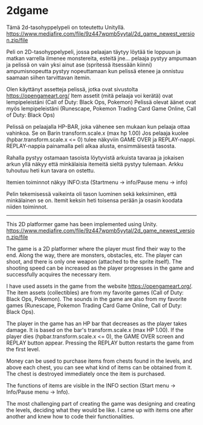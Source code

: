 # 2dgame
Tämä 2d-tasohyppelypeli on toteutettu Unityllä.
https://www.mediafire.com/file/9z447wpmb5yytal/2d_game_newest_version.zip/file


Peli on 2D-tasohyppelypeli, jossa pelaajan täytyy löytää tie loppuun ja matkan varrella ilmenee monstereita, esteitä jne...
pelaaja pystyy ampumaan ja pelissä on vain yksi ainut ase (spritessä itsessään kiinni) ampumisnopeutta pystyy nopeuttamaan kun pelissä etenee ja onnistuu saamaan siihen tarvittavan itemin.

Olen käyttänyt assetteja pelissä, jotka ovat sivustolta https://opengameart.org/
Item assetit (mitä pelaaja voi kerätä) ovat lempipeleistäni (Call of Duty: Black Ops, Pokemon)
Pelissä olevat äänet ovat myös lempipeleistäni (Runescape, Pokemon Trading Card Game Online, Call of Duty: Black Ops)

Pelissä on pelaajalla HP-BAR, joka vähenee sen mukaan kun pelaaja ottaa vahinkoa. Se on Barin transform.scale.x (max hp 1.00)
Jos pelaaja kuolee (hpbar.transform.scale.x <= 0) tulee näkyviin GAME OVER ja REPLAY-nappi. REPLAY-nappia painamalla peli alkaa alusta, ensimmäisestä tasosta.

Rahalla pystyy ostamaan tasoista löytyvistä arkuista tavaraa ja jokaisen arkun yllä näkyy että minkälaisia itemeitä sieltä pystyy tulemaan. Arkku tuhoutuu heti kun tavara on ostettu.

Itemien toiminnot näkyy INFO:sta (Startmenu -> info/Pause menu -> info)

Pelin tekemisessä vaikeinta oli tason luominen sekä keksiminen, että minkälainen se on.
Itemit keksin heti toisensa perään ja osasin koodata niiden toiminnot.
____________________________________________________________________________________________________________________

This 2D platformer game has been implemented using Unity. https://www.mediafire.com/file/9z447wpmb5yytal/2d_game_newest_version.zip/file

The game is a 2D platformer where the player must find their way to the end. Along the way, there are monsters, obstacles, etc. The player can shoot, and there is only one weapon (attached to the sprite itself). The shooting speed can be increased as the player progresses in the game and successfully acquires the necessary item.

I have used assets in the game from the website https://opengameart.org/. The item assets (collectibles) are from my favorite games (Call of Duty: Black Ops, Pokemon). The sounds in the game are also from my favorite games (Runescape, Pokemon Trading Card Game Online, Call of Duty: Black Ops).

The player in the game has an HP bar that decreases as the player takes damage. It is based on the bar's transform.scale.x (max HP 1.00). If the player dies (hpbar.transform.scale.x <= 0), the GAME OVER screen and REPLAY button appear. Pressing the REPLAY button restarts the game from the first level.

Money can be used to purchase items from chests found in the levels, and above each chest, you can see what kind of items can be obtained from it. The chest is destroyed immediately once the item is purchased.

The functions of items are visible in the INFO section (Start menu -> Info/Pause menu -> Info).

The most challenging part of creating the game was designing and creating the levels, deciding what they would be like. I came up with items one after another and knew how to code their functionalities.
